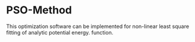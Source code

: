 # PSO-Method
This optimization software can be implemented for non-linear least square fitting of analytic potential energy. function. 
